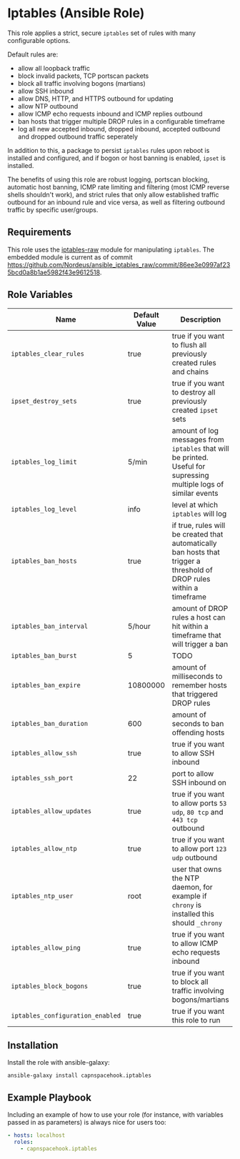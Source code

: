 Iptables (Ansible Role)
=======================

This role applies a strict, secure `iptables` set of rules with many configurable options. 

Default rules are:

- allow all loopback traffic
- block invalid packets, TCP portscan packets
- block all traffic involving bogons (martians)
- allow SSH inbound
- allow DNS, HTTP, and HTTPS outbound for updating
- allow NTP outbound
- allow ICMP echo requests inbound and ICMP replies outbound
- ban hosts that trigger multiple DROP rules in a configurable timeframe
- log all new accepted inbound, dropped inbound, accepted outbound and dropped outbound traffic seperately

In addition to this, a package to persist `iptables` rules upon reboot is installed and configured, and if bogon or host banning is enabled, `ipset` is installed.

The benefits of using this role are robust logging, portscan blocking, automatic host banning, ICMP rate limiting and filtering (most ICMP reverse shells shouldn't work), and strict rules that only allow established traffic outbound for an inbound rule and vice versa, as well as filtering outbound traffic by specific user/groups.

Requirements
------------

This role uses the [iptables-raw](https://github.com/Nordeus/ansible_iptables_raw) module for manipulating `iptables`. The embedded module is current as of commit https://github.com/Nordeus/ansible_iptables_raw/commit/86ee3e0997af235bcd0a8b1ae5982f43e9612518.

Role Variables
--------------

|Name|Default Value|Description|
|----|-------------|-----------|
|`iptables_clear_rules`|true|true if you want to flush all previously created rules and chains|
|`ipset_destroy_sets`|true|true if you want to destroy all previously created `ipset` sets|
|`iptables_log_limit`|5/min|amount of log messages from `iptables` that will be printed. Useful for supressing multiple logs of similar events|
|`iptables_log_level`|info|level at which `iptables` will log|
|`iptables_ban_hosts`|true|if true, rules will be created that automatically ban hosts that trigger a threshold of DROP rules within a timeframe|
|`iptables_ban_interval`|5/hour|amount of DROP rules a host can hit within a timeframe that will trigger a ban|
|`iptables_ban_burst`|5|TODO|
|`iptables_ban_expire`|10800000|amount of milliseconds to remember hosts that triggered DROP rules|
|`iptables_ban_duration`|600|amount of seconds to ban offending hosts|
|`iptables_allow_ssh`|true|true if you want to allow SSH inbound|
|`iptables_ssh_port`|22|port to allow SSH inbound on|
|`iptables_allow_updates`|true|true if you want to allow ports `53 udp`, `80 tcp` and `443 tcp` outbound|
|`iptables_allow_ntp`|true|true if you want to allow port `123 udp` outbound|
|`iptables_ntp_user`|root|user that owns the NTP daemon, for example if `chrony` is installed this should `_chrony`|
|`iptables_allow_ping`|true|true if you want to allow ICMP echo requests inbound|
|`iptables_block_bogons`|true|true if you want to block all traffic involving bogons/martians|
|`iptables_configuration_enabled`|true|true if you want this role to run|

Installation
------------

Install the role with ansible-galaxy:

```shell
ansible-galaxy install capnspacehook.iptables
```

Example Playbook
----------------

Including an example of how to use your role (for instance, with variables passed in as parameters) is always nice for users too:

```yaml
- hosts: localhost
  roles:
    - capnspacehook.iptables
``` 

